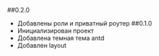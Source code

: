##0.2.0
- Добавлены роли и приватный роутер
##0.1.0
- Инициализирован проект
- Добавлена темная тема antd
- Добавлен layout